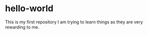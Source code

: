 # hello-world
This is my first repository
I am trying to learn things as they are very rewarding to me.
